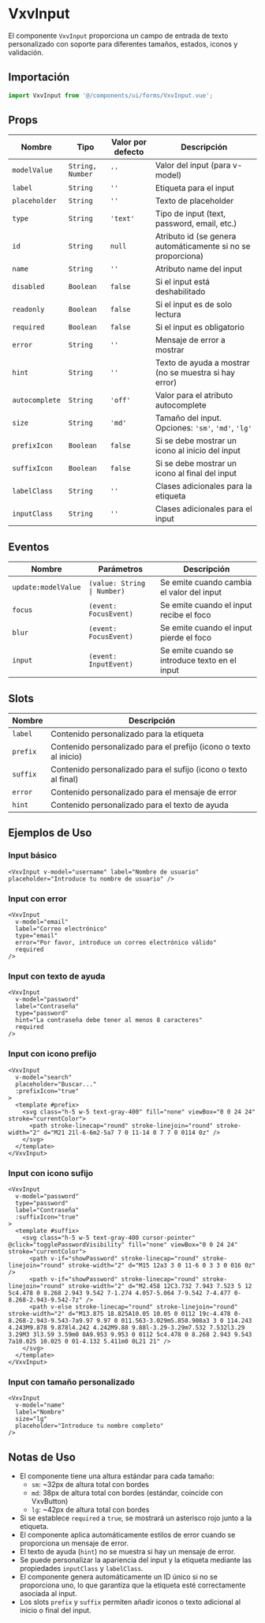 # VxvInput

El componente `VxvInput` proporciona un campo de entrada de texto personalizado con soporte para diferentes tamaños, estados, iconos y validación.

## Importación

```javascript
import VxvInput from '@/components/ui/forms/VxvInput.vue';
```

## Props

| Nombre | Tipo | Valor por defecto | Descripción |
|--------|------|------------------|-------------|
| `modelValue` | `String, Number` | `''` | Valor del input (para v-model) |
| `label` | `String` | `''` | Etiqueta para el input |
| `placeholder` | `String` | `''` | Texto de placeholder |
| `type` | `String` | `'text'` | Tipo de input (text, password, email, etc.) |
| `id` | `String` | `null` | Atributo id (se genera automáticamente si no se proporciona) |
| `name` | `String` | `''` | Atributo name del input |
| `disabled` | `Boolean` | `false` | Si el input está deshabilitado |
| `readonly` | `Boolean` | `false` | Si el input es de solo lectura |
| `required` | `Boolean` | `false` | Si el input es obligatorio |
| `error` | `String` | `''` | Mensaje de error a mostrar |
| `hint` | `String` | `''` | Texto de ayuda a mostrar (no se muestra si hay error) |
| `autocomplete` | `String` | `'off'` | Valor para el atributo autocomplete |
| `size` | `String` | `'md'` | Tamaño del input. Opciones: `'sm'`, `'md'`, `'lg'` |
| `prefixIcon` | `Boolean` | `false` | Si se debe mostrar un icono al inicio del input |
| `suffixIcon` | `Boolean` | `false` | Si se debe mostrar un icono al final del input |
| `labelClass` | `String` | `''` | Clases adicionales para la etiqueta |
| `inputClass` | `String` | `''` | Clases adicionales para el input |

## Eventos

| Nombre | Parámetros | Descripción |
|--------|------------|-------------|
| `update:modelValue` | `(value: String \| Number)` | Se emite cuando cambia el valor del input |
| `focus` | `(event: FocusEvent)` | Se emite cuando el input recibe el foco |
| `blur` | `(event: FocusEvent)` | Se emite cuando el input pierde el foco |
| `input` | `(event: InputEvent)` | Se emite cuando se introduce texto en el input |

## Slots

| Nombre | Descripción |
|--------|-------------|
| `label` | Contenido personalizado para la etiqueta |
| `prefix` | Contenido personalizado para el prefijo (icono o texto al inicio) |
| `suffix` | Contenido personalizado para el sufijo (icono o texto al final) |
| `error` | Contenido personalizado para el mensaje de error |
| `hint` | Contenido personalizado para el texto de ayuda |

## Ejemplos de Uso

### Input básico

```vue
<VxvInput v-model="username" label="Nombre de usuario" placeholder="Introduce tu nombre de usuario" />
```

### Input con error

```vue
<VxvInput 
  v-model="email" 
  label="Correo electrónico" 
  type="email" 
  error="Por favor, introduce un correo electrónico válido" 
  required 
/>
```

### Input con texto de ayuda

```vue
<VxvInput 
  v-model="password" 
  label="Contraseña" 
  type="password" 
  hint="La contraseña debe tener al menos 8 caracteres" 
  required 
/>
```

### Input con icono prefijo

```vue
<VxvInput 
  v-model="search" 
  placeholder="Buscar..." 
  :prefixIcon="true"
>
  <template #prefix>
    <svg class="h-5 w-5 text-gray-400" fill="none" viewBox="0 0 24 24" stroke="currentColor">
      <path stroke-linecap="round" stroke-linejoin="round" stroke-width="2" d="M21 21l-6-6m2-5a7 7 0 11-14 0 7 7 0 0114 0z" />
    </svg>
  </template>
</VxvInput>
```

### Input con icono sufijo

```vue
<VxvInput 
  v-model="password" 
  type="password" 
  label="Contraseña" 
  :suffixIcon="true"
>
  <template #suffix>
    <svg class="h-5 w-5 text-gray-400 cursor-pointer" @click="togglePasswordVisibility" fill="none" viewBox="0 0 24 24" stroke="currentColor">
      <path v-if="showPassword" stroke-linecap="round" stroke-linejoin="round" stroke-width="2" d="M15 12a3 3 0 11-6 0 3 3 0 016 0z" />
      <path v-if="showPassword" stroke-linecap="round" stroke-linejoin="round" stroke-width="2" d="M2.458 12C3.732 7.943 7.523 5 12 5c4.478 0 8.268 2.943 9.542 7-1.274 4.057-5.064 7-9.542 7-4.477 0-8.268-2.943-9.542-7z" />
      <path v-else stroke-linecap="round" stroke-linejoin="round" stroke-width="2" d="M13.875 18.825A10.05 10.05 0 0112 19c-4.478 0-8.268-2.943-9.543-7a9.97 9.97 0 011.563-3.029m5.858.908a3 3 0 114.243 4.243M9.878 9.878l4.242 4.242M9.88 9.88l-3.29-3.29m7.532 7.532l3.29 3.29M3 3l3.59 3.59m0 0A9.953 9.953 0 0112 5c4.478 0 8.268 2.943 9.543 7a10.025 10.025 0 01-4.132 5.411m0 0L21 21" />
    </svg>
  </template>
</VxvInput>
```

### Input con tamaño personalizado

```vue
<VxvInput 
  v-model="name" 
  label="Nombre" 
  size="lg" 
  placeholder="Introduce tu nombre completo" 
/>
```

## Notas de Uso

- El componente tiene una altura estándar para cada tamaño:
  - `sm`: ~32px de altura total con bordes
  - `md`: 38px de altura total con bordes (estándar, coincide con VxvButton)
  - `lg`: ~42px de altura total con bordes
- Si se establece `required` a `true`, se mostrará un asterisco rojo junto a la etiqueta.
- El componente aplica automáticamente estilos de error cuando se proporciona un mensaje de error.
- El texto de ayuda (`hint`) no se muestra si hay un mensaje de error.
- Se puede personalizar la apariencia del input y la etiqueta mediante las propiedades `inputClass` y `labelClass`.
- El componente genera automáticamente un ID único si no se proporciona uno, lo que garantiza que la etiqueta esté correctamente asociada al input.
- Los slots `prefix` y `suffix` permiten añadir iconos o texto adicional al inicio o final del input.
